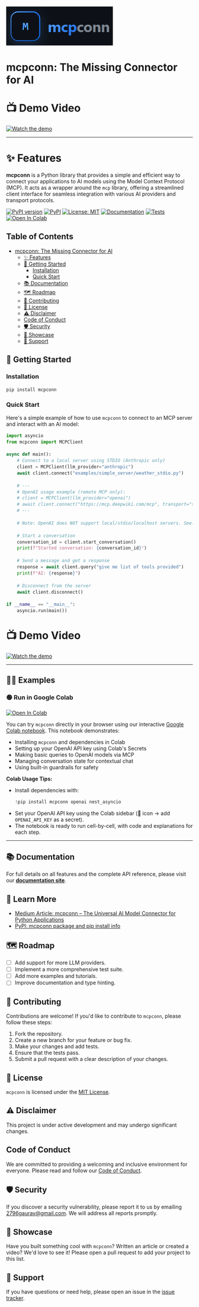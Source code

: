 ![mcpconn logo](res/images/logo.png)

# mcpconn: The Missing Connector for AI

# 📺 Demo Video

[![Watch the demo](https://img.youtube.com/vi/Xzni71r0A_M/hqdefault.jpg)](https://www.youtube.com/watch?v=Xzni71r0A_M)

---

# ✨ Features

**mcpconn** is a Python library that provides a simple and efficient way to connect your applications to AI models using the Model Context Protocol (MCP). It acts as a wrapper around the `mcp` library, offering a streamlined client interface for seamless integration with various AI providers and transport protocols.

[![PyPI version](https://badge.fury.io/py/mcpconn.svg)](https://badge.fury.io/py/mcpconn)
[![PyPI](https://img.shields.io/pypi/v/mcpconn.svg)](https://pypi.org/project/mcpconn/)
[![License: MIT](https://img.shields.io/badge/License-MIT-yellow.svg)](https://opensource.org/licenses/MIT)
[![Documentation](https://img.shields.io/badge/Documentation-blue.svg)](https://2796gaurav.github.io/mcpconn)
[![Tests](https://github.com/2796gaurav/mcpconn/workflows/Python%20Tests/badge.svg)](https://github.com/2796gaurav/mcpconn/actions)
[![Open In Colab](https://colab.research.google.com/assets/colab-badge.svg)](https://colab.research.google.com/drive/1a3mrcuX7VeDljXxec0s_JRUw1fdKf6YW?usp=sharing)

## Table of Contents

- [mcpconn: The Missing Connector for AI](#mcpconn-the-missing-connector-for-ai)
  - [✨ Features](#-features)
  - [🚀 Getting Started](#-getting-started)
    - [Installation](#installation)
    - [Quick Start](#quick-start)
  - [📚 Documentation](#-documentation)
  - [🗺️ Roadmap](#️-roadmap)
  - [🤝 Contributing](#-contributing)
  - [📄 License](#-license)
  - [⚠️ Disclaimer](#️-disclaimer)
  - [Code of Conduct](#code-of-conduct)
  - [🛡️ Security](#️-security)
  - [🌟 Showcase](#-showcase)
  - [💬 Support](#-support)

## 🚀 Getting Started

### Installation

```bash
pip install mcpconn
```

### Quick Start

Here's a simple example of how to use `mcpconn` to connect to an MCP server and interact with an AI model:

```python
import asyncio
from mcpconn import MCPClient

async def main():
    # Connect to a local server using STDIO (Anthropic only)
    client = MCPClient(llm_provider="anthropic")
    await client.connect("examples/simple_server/weather_stdio.py")

    # ---
    # OpenAI usage example (remote MCP only):
    # client = MCPClient(llm_provider="openai")
    # await client.connect("https://mcp.deepwiki.com/mcp", transport="streamable_http")
    # ---

    # Note: OpenAI does NOT support local/stdio/localhost servers. See: https://platform.openai.com/docs/guides/tools-remote-mcp

    # Start a conversation
    conversation_id = client.start_conversation()
    print(f"Started conversation: {conversation_id}")

    # Send a message and get a response
    response = await client.query("give me list of tools provided")
    print(f"AI: {response}")

    # Disconnect from the server
    await client.disconnect()

if __name__ == "__main__":
    asyncio.run(main())

```

# 📺 Demo Video

[![Watch the demo](https://img.youtube.com/vi/Xzni71r0A_M/hqdefault.jpg)](https://www.youtube.com/watch?v=Xzni71r0A_M)

---

## 🧑‍💻 Examples

### 🟢 Run in Google Colab

[![Open In Colab](https://colab.research.google.com/assets/colab-badge.svg)](https://colab.research.google.com/drive/1a3mrcuX7VeDljXxec0s_JRUw1fdKf6YW?usp=sharing)

You can try `mcpconn` directly in your browser using our interactive [Google Colab notebook](https://colab.research.google.com/drive/1a3mrcuX7VeDljXxec0s_JRUw1fdKf6YW?usp=sharing). This notebook demonstrates:

- Installing `mcpconn` and dependencies in Colab
- Setting up your OpenAI API key using Colab's Secrets
- Making basic queries to OpenAI models via MCP
- Managing conversation state for contextual chat
- Using built-in guardrails for safety

**Colab Usage Tips:**
- Install dependencies with:
  ```python
  !pip install mcpconn openai nest_asyncio
  ```
- Set your OpenAI API key using the Colab sidebar (🔑 icon → add `OPENAI_API_KEY` as a secret).
- The notebook is ready to run cell-by-cell, with code and explanations for each step.

---

## 📚 Documentation

For full details on all features and the complete API reference, please visit our **[documentation site](https://2796gaurav.github.io/mcpconn)**.

## 📖 Learn More

- [Medium Article: mcpconn – The Universal AI Model Connector for Python Applications](https://medium.com/@gauravc2708/mcpconn-the-universal-ai-model-connector-for-python-applications-02feeaac2ce2)
- [PyPI: mcpconn package and pip install info](https://pypi.org/project/mcpconn/)

## 🗺️ Roadmap

- [ ] Add support for more LLM providers.
- [ ] Implement a more comprehensive test suite.
- [ ] Add more examples and tutorials.
- [ ] Improve documentation and type hinting.

## 🤝 Contributing 

Contributions are welcome! If you'd like to contribute to `mcpconn`, please follow these steps:

1.  Fork the repository.
2.  Create a new branch for your feature or bug fix.
3.  Make your changes and add tests.
4.  Ensure that the tests pass.
5.  Submit a pull request with a clear description of your changes.

## 📄 License

`mcpconn` is licensed under the [MIT License](LICENSE).

## ⚠️ Disclaimer

This project is under active development and may undergo significant changes.

## Code of Conduct

We are committed to providing a welcoming and inclusive environment for everyone. Please read and follow our [Code of Conduct](CODE_OF_CONDUCT.md).

## 🛡️ Security

If you discover a security vulnerability, please report it to us by emailing [2796gaurav@gmail.com](mailto:2796gaurav@gmail.com). We will address all reports promptly.

## 🌟 Showcase

Have you built something cool with `mcpconn`? Written an article or created a video? We'd love to see it! Please open a pull request to add your project to this list.

## 💬 Support

If you have questions or need help, please open an issue in the [issue tracker](https://github.com/2796gaurav/mcpconn/issues).